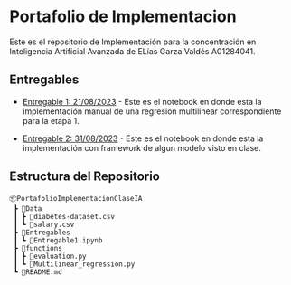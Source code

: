 # Portafolio de Implementacion
Este es el repositorio de Implementación para la concentración en Inteligencia Artificial Avanzada de ELías Garza Valdés A01284041.
## Entregables
- [Entregable 1: 21/08/2023](Entregables/Entregable1.ipynb) - Este es el notebook en donde esta la implementación manual de una regresion multilinear correspondiente para la etapa 1.

- [Entregable 2: 31/08/2023](Entregables/Entregable2.ipynb) - Este es el notebook en donde esta la implementación con framework de algun modelo visto en clase.

## Estructura del Repositorio 
```
📦PortafolioImplementacionClaseIA
 ┣ 📂Data
 ┃ ┣ 📜diabetes-dataset.csv
 ┃ ┗ 📜salary.csv
 ┣ 📂Entregables
 ┃ ┗ 📜Entregable1.ipynb
 ┣ 📂functions
 ┃ ┣ 📜evaluation.py
 ┃ ┗ 📜Multilinear_regression.py
 ┗ 📜README.md
```
